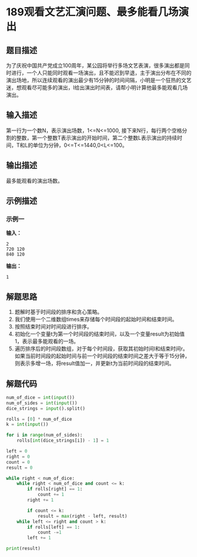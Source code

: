 # 189观看文艺汇演问题、最多能看几场演出

## 题目描述

为了庆祝中国共产党成立100周年，某公园将举行多场文艺表演，很多演出都是同时进行，一个人只能同时观看一场演出，且不能迟到早退，主于演出分布在不同的演出场地，所以连续观看的演出最少有15分钟的时间间隔，小明是一个狂热的文艺迷，想观看尽可能多的演出，I给出演出时间表，请帮小明计算他最多能观看几场演出。

## 输入描述

第一行为一个数N，表示演出场数，1<=N<=1000,
接下来N行，每行两个空格分割的整数，第一个整数T表示演出的开始时间，第二个整数L表示演出的持续时间，T和L的单位为分钟，0<=T<=1440,0<L<=100。

## 输出描述

最多能观看的演出场数。

## 示例描述

### 示例一

**输入：**

```shell
2
720 120
840 120
```

**输出：**

```shell
1
```

## 解题思路

1. 题解时基于时间段的排序和贪心策略。
2. 我们使用一个二维数组times来存储每个时间段的起始时间和结束时间。
3. 按照结束时间对时间段进行排序。
4. 初始化一个变量t为第一个时间段的结束时间，以及一个变量result为初始值1，表示最多能观看的一场。
5. 遍历排序后的时间段数组，对于每个时间段，获取其初始时间l和结束时间r。如果当前时间段的起始时间与前一个时间段的结束时间之差大于等于15分钟，则表示多增一场，将result值加一，并更新t为当前时间段的结束时间。



## 解题代码

```python
num_of_dice = int(input())
num_of_sides = int(input())
dice_strings = input().split()

rolls = [0] * num_of_dice
k = int(input())

for i in range(num_of_sides):
    rolls[int(dice_strings[i]) - 1] = 1

left = 0
right = 0
count = 0
result = 0

while right < num_of_dice:
    while right < num_of_dice and count <= k:
        if rolls[right] == 1:
            count += 1
        right += 1

        if count <= k:
            result = max(right - left, result)
    while left <= right and count > k:
        if rolls[left] == 1:
            count -=1
        left += 1

print(result)
```


